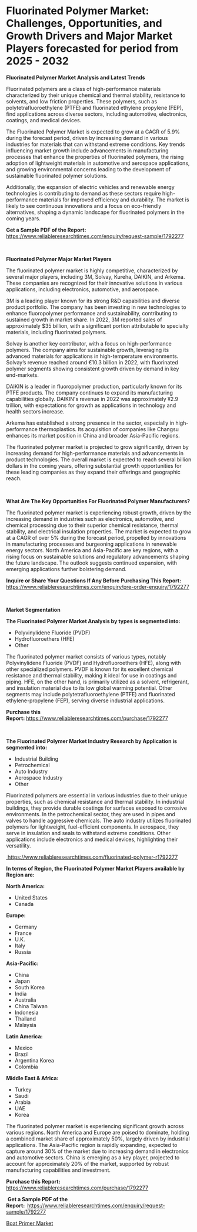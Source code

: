 <p><h1>Fluorinated Polymer Market: Challenges, Opportunities, and Growth Drivers and Major Market Players forecasted for period from 2025 - 2032</h1></p><p><strong>Fluorinated Polymer Market Analysis and Latest Trends</strong></p>
<p><p>Fluorinated polymers are a class of high-performance materials characterized by their unique chemical and thermal stability, resistance to solvents, and low friction properties. These polymers, such as polytetrafluoroethylene (PTFE) and fluorinated ethylene propylene (FEP), find applications across diverse sectors, including automotive, electronics, coatings, and medical devices.</p><p>The Fluorinated Polymer Market is expected to grow at a CAGR of 5.9% during the forecast period, driven by increasing demand in various industries for materials that can withstand extreme conditions. Key trends influencing market growth include advancements in manufacturing processes that enhance the properties of fluorinated polymers, the rising adoption of lightweight materials in automotive and aerospace applications, and growing environmental concerns leading to the development of sustainable fluorinated polymer solutions.</p><p>Additionally, the expansion of electric vehicles and renewable energy technologies is contributing to demand as these sectors require high-performance materials for improved efficiency and durability. The market is likely to see continuous innovations and a focus on eco-friendly alternatives, shaping a dynamic landscape for fluorinated polymers in the coming years.</p></p>
<p><strong>Get a Sample PDF of the Report:&nbsp;</strong> <a href="https://www.reliableresearchtimes.com/enquiry/request-sample/1792277?utm_campaign=2633&utm_medium=2&utm_source=Github&utm_content=ia&utm_term=01042025&utm_id=fluorinated-polymer">https://www.reliableresearchtimes.com/enquiry/request-sample/1792277</a></p>
<p>&nbsp;</p>
<p><strong>Fluorinated Polymer Major Market Players</strong></p>
<p><p>The fluorinated polymer market is highly competitive, characterized by several major players, including 3M, Solvay, Kureha, DAIKIN, and Arkema. These companies are recognized for their innovative solutions in various applications, including electronics, automotive, and aerospace.</p><p>3M is a leading player known for its strong R&D capabilities and diverse product portfolio. The company has been investing in new technologies to enhance fluoropolymer performance and sustainability, contributing to sustained growth in market share. In 2022, 3M reported sales of approximately $35 billion, with a significant portion attributable to specialty materials, including fluorinated polymers.</p><p>Solvay is another key contributor, with a focus on high-performance polymers. The company aims for sustainable growth, leveraging its advanced materials for applications in high-temperature environments. Solvay’s revenue reached around €10.3 billion in 2022, with fluorinated polymer segments showing consistent growth driven by demand in key end-markets.</p><p>DAIKIN is a leader in fluoropolymer production, particularly known for its PTFE products. The company continues to expand its manufacturing capabilities globally. DAIKIN's revenue in 2022 was approximately ¥2.9 trillion, with expectations for growth as applications in technology and health sectors increase.</p><p>Arkema has established a strong presence in the sector, especially in high-performance thermoplastics. Its acquisition of companies like Changsu enhances its market position in China and broader Asia-Pacific regions. </p><p>The fluorinated polymer market is projected to grow significantly, driven by increasing demand for high-performance materials and advancements in product technologies. The overall market is expected to reach several billion dollars in the coming years, offering substantial growth opportunities for these leading companies as they expand their offerings and geographic reach.</p></p>
<p>&nbsp;</p>
<p><strong>What Are The Key Opportunities For Fluorinated Polymer Manufacturers?</strong></p>
<p><p>The fluorinated polymer market is experiencing robust growth, driven by the increasing demand in industries such as electronics, automotive, and chemical processing due to their superior chemical resistance, thermal stability, and electrical insulation properties. The market is expected to grow at a CAGR of over 5% during the forecast period, propelled by innovations in manufacturing processes and burgeoning applications in renewable energy sectors. North America and Asia-Pacific are key regions, with a rising focus on sustainable solutions and regulatory advancements shaping the future landscape. The outlook suggests continued expansion, with emerging applications further bolstering demand.</p></p>
<p><strong>Inquire or Share Your Questions If Any Before Purchasing This Report:</strong> <a href="https://www.reliableresearchtimes.com/enquiry/pre-order-enquiry/1792277?utm_campaign=2633&utm_medium=2&utm_source=Github&utm_content=ia&utm_term=01042025&utm_id=fluorinated-polymer">https://www.reliableresearchtimes.com/enquiry/pre-order-enquiry/1792277</a></p>
<p>&nbsp;</p>
<p><strong>Market Segmentation</strong></p>
<p><strong>The Fluorinated Polymer Market Analysis by types is segmented into:</strong></p>
<p><ul><li>Polyvinylidene Fluoride (PVDF)</li><li>Hydrofluoroethers (HFE)</li><li>Other</li></ul></p>
<p><p>The fluorinated polymer market consists of various types, notably Polyvinylidene Fluoride (PVDF) and Hydrofluoroethers (HFE), along with other specialized polymers. PVDF is known for its excellent chemical resistance and thermal stability, making it ideal for use in coatings and piping. HFE, on the other hand, is primarily utilized as a solvent, refrigerant, and insulation material due to its low global warming potential. Other segments may include polytetrafluoroethylene (PTFE) and fluorinated ethylene-propylene (FEP), serving diverse industrial applications.</p></p>
<p><strong>Purchase this Report:&nbsp;</strong><a href="https://www.reliableresearchtimes.com/purchase/1792277?utm_campaign=2633&utm_medium=2&utm_source=Github&utm_content=ia&utm_term=01042025&utm_id=fluorinated-polymer">https://www.reliableresearchtimes.com/purchase/1792277</a></p>
<p>&nbsp;</p>
<p><strong>The Fluorinated Polymer Market Industry Research by Application is segmented into:</strong></p>
<p><ul><li>Industrial Building</li><li>Petrochemical</li><li>Auto Industry</li><li>Aerospace Industry</li><li>Other</li></ul></p>
<p><p>Fluorinated polymers are essential in various industries due to their unique properties, such as chemical resistance and thermal stability. In industrial buildings, they provide durable coatings for surfaces exposed to corrosive environments. In the petrochemical sector, they are used in pipes and valves to handle aggressive chemicals. The auto industry utilizes fluorinated polymers for lightweight, fuel-efficient components. In aerospace, they serve in insulation and seals to withstand extreme conditions. Other applications include electronics and medical devices, highlighting their versatility.</p></p>
<p><a href="https://www.reliableresearchtimes.com/fluorinated-polymer-r1792277?utm_campaign=2633&utm_medium=2&utm_source=Github&utm_content=ia&utm_term=01042025&utm_id=fluorinated-polymer">&nbsp;https://www.reliableresearchtimes.com/fluorinated-polymer-r1792277</a></p>
<p><strong>In terms of Region, the Fluorinated Polymer Market Players available by Region are:</strong></p>
<p>
    <p> <strong> North America: </strong>
        <ul>
            <li>United States</li>
            <li>Canada</li>
        </ul>
        </p> 
    <p> <strong> Europe: </strong>
        <ul>
            <li>Germany</li>
            <li>France</li>
            <li>U.K.</li>
            <li>Italy</li>
            <li>Russia</li>
        </ul>
        </p> 
    <p> <strong> Asia-Pacific: </strong>
        <ul>
            <li>China</li>
            <li>Japan</li>
            <li>South Korea</li>
            <li>India</li>
            <li>Australia</li>
            <li>China Taiwan</li>
            <li>Indonesia</li>
            <li>Thailand</li>
            <li>Malaysia</li>
        </ul>
        </p> 
    <p> <strong> Latin America: </strong>
        <ul>
            <li>Mexico</li>
            <li>Brazil</li>
            <li>Argentina Korea</li>
            <li>Colombia</li>
        </ul>
        </p> 
    <p> <strong> Middle East & Africa: </strong>
        <ul>
            <li>Turkey</li>
            <li>Saudi</li>
            <li>Arabia</li>
            <li>UAE</li>
            <li>Korea</li>
        </ul>
    </p>
    </p>
<p><p>The fluorinated polymer market is experiencing significant growth across various regions. North America and Europe are poised to dominate, holding a combined market share of approximately 50%, largely driven by industrial applications. The Asia-Pacific region is rapidly expanding, expected to capture around 30% of the market due to increasing demand in electronics and automotive sectors. China is emerging as a key player, projected to account for approximately 20% of the market, supported by robust manufacturing capabilities and investment.</p></p>
<p><strong>Purchase this Report: </strong><a href="https://www.reliableresearchtimes.com/purchase/1792277?utm_campaign=2633&utm_medium=2&utm_source=Github&utm_content=ia&utm_term=01042025&utm_id=fluorinated-polymer">https://www.reliableresearchtimes.com/purchase/1792277</a></p>
<p>&nbsp;<strong>Get a Sample PDF of the Report:&nbsp;&nbsp;</strong><a href="https://www.reliableresearchtimes.com/enquiry/request-sample/1792277?utm_campaign=2633&utm_medium=2&utm_source=Github&utm_content=ia&utm_term=01042025&utm_id=fluorinated-polymer">https://www.reliableresearchtimes.com/enquiry/request-sample/1792277</a></p>
<p><strong></strong></p>
<p><p><a href="https://github.com/marlanamarvn/Market-Research-Report-List-1/blob/main/boat-primer-market.md?utm_campaign=2633&utm_medium=2&utm_source=Github&utm_content=ia&utm_term=01042025&utm_id=fluorinated-polymer">Boat Primer Market</a></p></p>